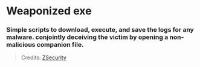 # Weaponized exe
### Simple scripts to download, execute, and save the logs for any malware. conjointly deceiving the victim by opening a non-malicious companion file.


> Credits: [ZSecurity](https://www.youtube.com/user/zaidsabeeh)
